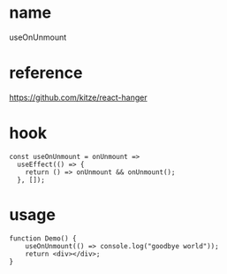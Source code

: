 # name

useOnUnmount

# reference

https://github.com/kitze/react-hanger

# hook

```
const useOnUnmount = onUnmount =>
  useEffect(() => {
    return () => onUnmount && onUnmount();
  }, []);
```

# usage

```
function Demo() {
    useOnUnmount(() => console.log("goodbye world"));
    return <div></div>;
}
```
